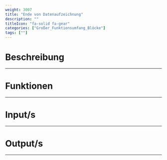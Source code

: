 ```yaml
---
weight: 3007
title: "Ende von Datenaufzeichnung"
description: ""
titleIcon: "fa-solid fa-gear"
categories: ["Großer_Funktionsumfang_Blöcke"]
tags: [""]
---
```



# Beschreibung
---

# Funktionen
---

# Input/s
---

# Output/s
---

